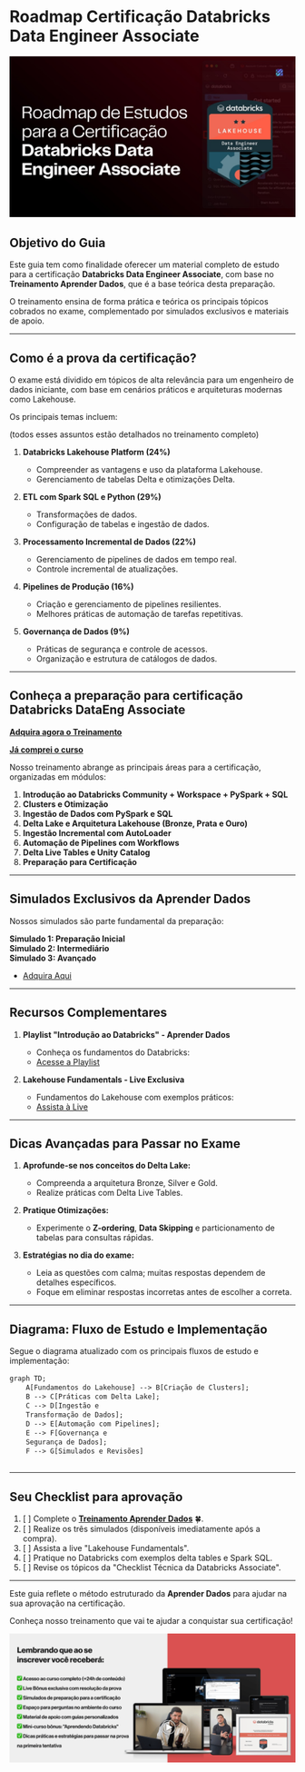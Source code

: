 # Roadmap Certificação Databricks Data Engineer Associate

[![Miniatura](https://raw.githubusercontent.com/AprenderDados/quero_aprender_dados/main/Aprendendo_Databricks/img/img_roadmap_certificacao_databricks.jpeg)](https://pay.kiwify.com.br/hP20Upy)


## Objetivo do Guia

Este guia tem como finalidade oferecer um material completo de estudo para a certificação **Databricks Data Engineer Associate**, com base no **Treinamento Aprender Dados**, que é a base teórica desta preparação. 

O treinamento ensina de forma prática e teórica os principais tópicos cobrados no exame, complementado por simulados exclusivos e materiais de apoio.

---

## Como é a prova da certificação?

O exame está dividido em tópicos de alta relevância para um engenheiro de dados iniciante, com base em cenários práticos e arquiteturas modernas como Lakehouse. 

Os principais temas incluem:

(todos esses assuntos estão detalhados no treinamento completo)

1. **Databricks Lakehouse Platform (24%)**
   - Compreender as vantagens e uso da plataforma Lakehouse.
   - Gerenciamento de tabelas Delta e otimizações Delta.

2. **ETL com Spark SQL e Python (29%)**
   - Transformações de dados.
   - Configuração de tabelas e ingestão de dados.

3. **Processamento Incremental de Dados (22%)**
   - Gerenciamento de pipelines de dados em tempo real.
   - Controle incremental de atualizações.

4. **Pipelines de Produção (16%)**
   - Criação e gerenciamento de pipelines resilientes.
   - Melhores práticas de automação de tarefas repetitivas.

5. **Governança de Dados (9%)**
   - Práticas de segurança e controle de acessos.
   - Organização e estrutura de catálogos de dados.

---

## Conheça a preparação para certificação Databricks DataEng Associate

[**Adquira agora o Treinamento**](https://pay.kiwify.com.br/hP20Upy)

[**Já comprei o curso**](https://alunos.aprenderdados.com/189295-preparatorio-databricks-data-engineering-associate)


Nosso treinamento abrange as principais áreas para a certificação, organizadas em módulos:

1. **Introdução ao Databricks Community + Workspace + PySpark + SQL**
2. **Clusters e Otimização**
3. **Ingestão de Dados com PySpark e SQL**
4. **Delta Lake e Arquitetura Lakehouse (Bronze, Prata e Ouro)**
5. **Ingestão Incremental com AutoLoader**
6. **Automação de Pipelines com Workflows**
7. **Delta Live Tables e Unity Catalog**
8. **Preparação para Certificação**

---

## Simulados Exclusivos da Aprender Dados

Nossos simulados são parte fundamental da preparação:

**Simulado 1: Preparação Inicial**  
**Simulado 2: Intermediário**  
**Simulado 3: Avançado**  
   - [Adquira Aqui](https://pay.kiwify.com.br/hP20Upy)

---

## Recursos Complementares

1. **Playlist "Introdução ao Databricks" - Aprender Dados**  
   - Conheça os fundamentos do Databricks:  
   - [Acesse a Playlist](https://www.youtube.com/playlist?list=PLnxUgOpvXnWzTkha0174lXfES019PQz9U)

2. **Lakehouse Fundamentals - Live Exclusiva**  
   - Fundamentos do Lakehouse com exemplos práticos:  
   - [Assista à Live](https://www.youtube.com/watch?v=jshH5WVN5uw)

---

## Dicas Avançadas para Passar no Exame

1. **Aprofunde-se nos conceitos do Delta Lake:**
   - Compreenda a arquitetura Bronze, Silver e Gold.
   - Realize práticas com Delta Live Tables.

2. **Pratique Otimizações:**
   - Experimente o **Z-ordering**, **Data Skipping** e particionamento de tabelas para consultas rápidas.

3. **Estratégias no dia do exame:**
   - Leia as questões com calma; muitas respostas dependem de detalhes específicos.
   - Foque em eliminar respostas incorretas antes de escolher a correta.

---

## Diagrama: Fluxo de Estudo e Implementação

Segue o diagrama atualizado com os principais fluxos de estudo e implementação:

```mermaid
graph TD;
    A[Fundamentos do Lakehouse] --> B[Criação de Clusters];
    B --> C[Práticas com Delta Lake];
    C --> D[Ingestão e 
    Transformação de Dados];
    D --> E[Automação com Pipelines];
    E --> F[Governança e 
    Segurança de Dados];
    F --> G[Simulados e Revisões]
    
```

---

## Seu Checklist para aprovação

1. [ ] Complete o **[Treinamento Aprender Dados](https://pay.kiwify.com.br/hP20Upy)** 🍀.
2. [ ] Realize os três simulados (disponíveis imediatamente após a compra). 
3. [ ] Assista a live "Lakehouse Fundamentals".
4. [ ] Pratique no Databricks com exemplos delta tables e Spark SQL.
5. [ ] Revise os tópicos da "Checklist Técnica da Databricks Associate".

---

Este guia reflete o método estruturado da **Aprender Dados** para ajudar na sua aprovação na certificação. 


Conheça nosso treinamento que vai te ajudar a conquistar sua certificação!

[![Miniatura](https://raw.githubusercontent.com/AprenderDados/quero_aprender_dados/main/Aprendendo_Databricks/img/img_treinamento_certificacao_databricks_.png)](https://pay.kiwify.com.br/hP20Upy)
